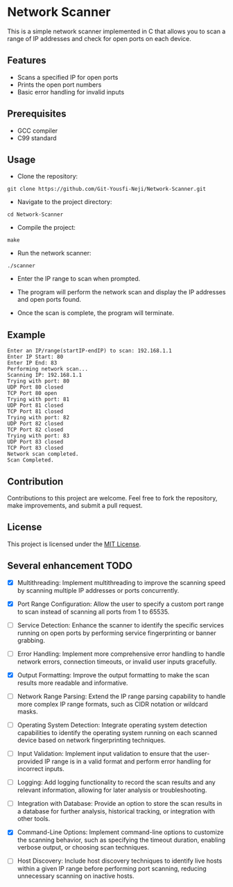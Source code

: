 
# Network Scanner

This is a simple network scanner implemented in C that allows you to scan a range of IP addresses and check for open ports on each device.

## Features

- Scans a specified IP for open ports
- Prints the open port numbers
- Basic error handling for invalid inputs

## Prerequisites

- GCC compiler
- C99 standard

## Usage

- Clone the repository:

```
git clone https://github.com/Git-Yousfi-Neji/Network-Scanner.git
```

- Navigate to the project directory:

```
cd Network-Scanner
```

- Compile the project:

```
make
```

- Run the network scanner:

```
./scanner
```

- Enter the IP range to scan when prompted.

- The program will perform the network scan and display the IP addresses and open ports found.

- Once the scan is complete, the program will terminate.

## Example
```
Enter an IP/range(startIP-endIP) to scan: 192.168.1.1
Enter IP Start: 80
Enter IP End: 83
Performing network scan...
Scanning IP: 192.168.1.1
Trying with port: 80
UDP Port 80 closed
TCP Port 80 open
Trying with port: 81
UDP Port 81 closed
TCP Port 81 closed
Trying with port: 82
UDP Port 82 closed
TCP Port 82 closed
Trying with port: 83
UDP Port 83 closed
TCP Port 83 closed
Network scan completed.
Scan Completed.

```
## Contribution

Contributions to this project are welcome. Feel free to fork the repository, make improvements, and submit a pull request.

## License

This project is licensed under the [MIT License](LICENSE).
## Several enhancement TODO

- [x] Multithreading: Implement multithreading to improve the scanning speed by scanning multiple IP addresses or ports concurrently.

- [x] Port Range Configuration: Allow the user to specify a custom port range to scan instead of scanning all ports from 1 to 65535.

- [ ] Service Detection: Enhance the scanner to identify the specific services running on open ports by performing service fingerprinting or banner grabbing.

- [ ] Error Handling: Implement more comprehensive error handling to handle network errors, connection timeouts, or invalid user inputs gracefully.

- [x] Output Formatting: Improve the output formatting to make the scan results more readable and informative.

- [ ] Network Range Parsing: Extend the IP range parsing capability to handle more complex IP range formats, such as CIDR notation or wildcard masks.

- [ ] Operating System Detection: Integrate operating system detection capabilities to identify the operating system running on each scanned device based on network fingerprinting techniques.

- [ ] Input Validation: Implement input validation to ensure that the user-provided IP range is in a valid format and perform error handling for incorrect inputs.

- [ ] Logging: Add logging functionality to record the scan results and any relevant information, allowing for later analysis or troubleshooting.

- [ ] Integration with Database: Provide an option to store the scan results in a database for further analysis, historical tracking, or integration with other tools.

- [x] Command-Line Options: Implement command-line options to customize the scanning behavior, such as specifying the timeout duration, enabling verbose output, or choosing scan techniques.

- [ ] Host Discovery: Include host discovery techniques to identify live hosts within a given IP range before performing port scanning, reducing unnecessary scanning on inactive hosts.
